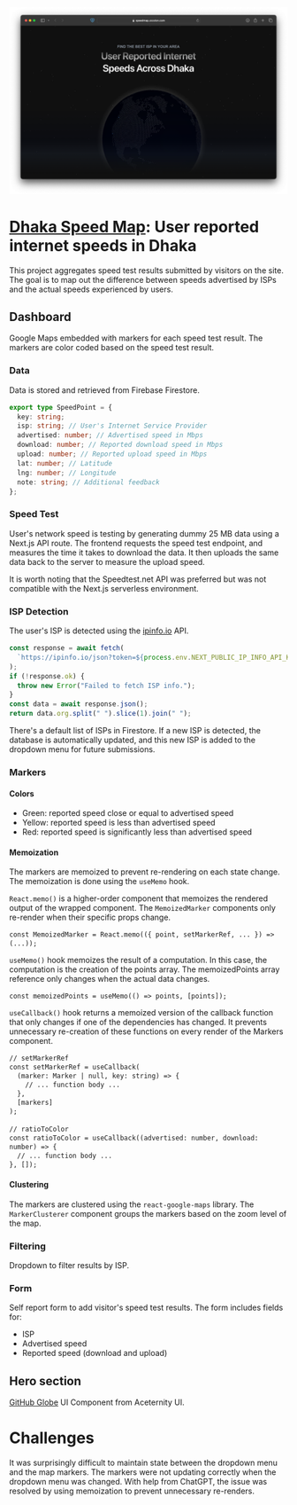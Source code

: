 <img src="./public/banner.png" style="width: auto; max-height: 400px; position: relative; left: 50%; transform: translate(-50%, 0);">

# [Dhaka Speed Map](https://speedmap.zzzzion.com/): User reported internet speeds in Dhaka

This project aggregates speed test results submitted by visitors on the site.
The goal is to map out the difference between speeds advertised by ISPs and the
actual speeds experienced by users.

## Dashboard

Google Maps embedded with markers for each speed test result. The markers are
color coded based on the speed test result.

### Data

Data is stored and retrieved from Firebase Firestore.

```ts
export type SpeedPoint = {
  key: string;
  isp: string; // User's Internet Service Provider
  advertised: number; // Advertised speed in Mbps
  download: number; // Reported download speed in Mbps
  upload: number; // Reported upload speed in Mbps
  lat: number; // Latitude
  lng: number; // Longitude
  note: string; // Additional feedback
};
```

### Speed Test

User's network speed is testing by generating dummy 25 MB data using a Next.js
API route. The frontend requests the speed test endpoint, and measures the time
it takes to download the data. It then uploads the same data back to the server
to measure the upload speed.

It is worth noting that the Speedtest.net API was preferred but was not
compatible with the Next.js serverless environment.

### ISP Detection

The user's ISP is detected using the [ipinfo.io](https://ipinfo.io/) API.

```ts
const response = await fetch(
  `https://ipinfo.io/json?token=${process.env.NEXT_PUBLIC_IP_INFO_API_KEY}`
);
if (!response.ok) {
  throw new Error("Failed to fetch ISP info.");
}
const data = await response.json();
return data.org.split(" ").slice(1).join(" ");
```

There's a default list of ISPs in Firestore. If a new ISP is detected, the
database is automatically updated, and this new ISP is added to the dropdown
menu for future submissions.

### Markers

#### Colors

- Green: reported speed close or equal to advertised speed
- Yellow: reported speed is less than advertised speed
- Red: reported speed is significantly less than advertised speed

#### Memoization

The markers are memoized to prevent re-rendering on each state change. The
memoization is done using the `useMemo` hook.

`React.memo()` is a higher-order component that memoizes the rendered output of
the wrapped component. The `MemoizedMarker` components only re-render when their
specific props change.

```tsx
const MemoizedMarker = React.memo(({ point, setMarkerRef, ... }) => (...));
```

`useMemo()` hook memoizes the result of a computation. In this case, the
computation is the creation of the points array. The memoizedPoints array
reference only changes when the actual data changes.

```tsx
const memoizedPoints = useMemo(() => points, [points]);
```

`useCallback()` hook returns a memoized version of the callback function that
only changes if one of the dependencies has changed. It prevents unnecessary
re-creation of these functions on every render of the Markers component.

```tsx
// setMarkerRef
const setMarkerRef = useCallback(
  (marker: Marker | null, key: string) => {
    // ... function body ...
  },
  [markers]
);

// ratioToColor
const ratioToColor = useCallback((advertised: number, download: number) => {
  // ... function body ...
}, []);
```

#### Clustering

The markers are clustered using the `react-google-maps` library. The
`MarkerClusterer` component groups the markers based on the zoom level of the
map.

### Filtering

Dropdown to filter results by ISP.

### Form

Self report form to add visitor's speed test results. The form includes fields
for:

- ISP
- Advertised speed
- Reported speed (download and upload)

## Hero section

[GitHub Globe](https://ui.aceternity.com/components/github-globe) UI Component
from Aceternity UI.

# Challenges

It was surprisingly difficult to maintain state between the dropdown menu and
the map markers. The markers were not updating correctly when the dropdown menu
was changed. With help from ChatGPT, the issue was resolved by using memoization
to prevent unnecessary re-renders.
